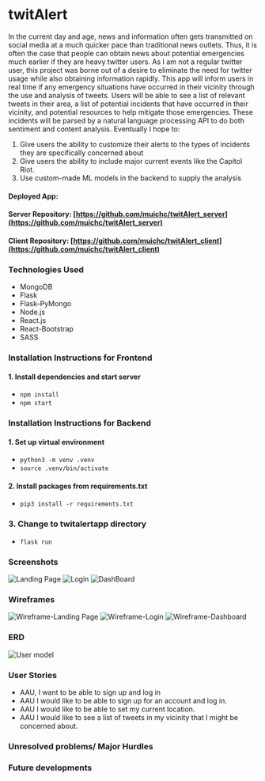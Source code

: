# twitAlert

In the current day and age, news and information often gets transmitted on social media at a much quicker pace than traditional news outlets. Thus, it is often the case that people can obtain news about potential emergencies much earlier if they are heavy twitter users. As I am not a regular twitter user, this project was borne out of a desire to eliminate the need for twitter usage while also obtaining information rapidly. This app will inform users in real time if any emergency situations have occurred in their vicinity through the use and analysis of tweets. Users will be able to see a list of relevant tweets in their area, a list of potential incidents that have occurred in their vicinity, and potential resources to help mitigate those emergencies. These incidents will be parsed by a natural language processing API to do both sentiment and content analysis. Eventually I hope to: 
1. Give users the ability to customize their alerts to the types of incidents they are specifically concerned about
2. Give users the ability to include major current events like the Capitol Riot.
3. Use custom-made ML models in the backend to supply the analysis


#### Deployed App: []()
#### Server Repository: [https://github.com/muichc/twitAlert_server](https://github.com/muichc/twitAlert_server)
#### Client Repository: [https://github.com/muichc/twitAlert_client](https://github.com/muichc/twitAlert_client)


### Technologies Used
* MongoDB
* Flask
* Flask-PyMongo
* Node.js
* React.js
* React-Bootstrap
* SASS

### Installation Instructions for Frontend
#### 1. Install dependencies and start server
- `npm install`
- `npm start`

### Installation Instructions for Backend

#### 1. Set up virtual environment

- `python3 -m venv .venv`
- `source .venv/bin/activate`

#### 2. Install packages from requirements.txt
- `pip3 install -r requirements.txt`

### 3. Change to twitalertapp directory
- `flask run`

### Screenshots

![Landing Page]()
![Login]()
![DashBoard]()


### Wireframes

![Wireframe-Landing Page]()
![Wireframe-Login]()
![Wireframe-Dashboard]()

### ERD
![User model]()


### User Stories

* AAU, I want to be able to sign up and log in
* AAU I would like to be able to sign up for an account and log in.
* AAU I would like to be able to set my current location.
* AAU I would like to see a list of tweets in my vicinity that I might be concerned about.


### Unresolved problems/ Major Hurdles

### Future developments